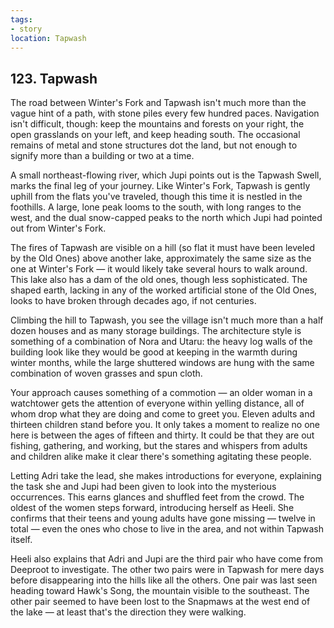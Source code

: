 ```yaml
---
tags:
- story
location: Tapwash
---
```


## 123. Tapwash

The road between Winter's Fork and Tapwash isn't much more than the vague hint of a path, with stone piles every few hundred paces.
Navigation isn't difficult, though: keep the mountains and forests on your right, the open grasslands on your left, and keep heading south.
The occasional remains of metal and stone structures dot the land, but not enough to signify more than a building or two at a time.

A small northeast-flowing river, which Jupi points out is the Tapwash Swell, marks the final leg of your journey.
Like Winter's Fork, Tapwash is gently uphill from the flats you've traveled, though this time it is nestled in the foothills.
A large, lone peak looms to the south, with long ranges to the west, and the dual snow-capped peaks to the north which Jupi had pointed out from Winter's Fork.

The fires of Tapwash are visible on a hill (so flat it must have been leveled by the Old Ones) above another lake, approximately the same size as the one at Winter's Fork — it would likely take several hours to walk around.
This lake also has a dam of the old ones, though less sophisticated.
The shaped earth, lacking in any of the worked artificial stone of the Old Ones, looks to have broken through decades ago, if not centuries.

Climbing the hill to Tapwash, you see the village isn't much more than a half dozen houses and as many storage buildings.
The architecture style is something of a combination of Nora and Utaru: the heavy log walls of the building look like they would be good at keeping in the warmth during winter months, while the large shuttered windows are hung with the same combination of woven grasses and spun cloth.

Your approach causes something of a commotion — an older woman in a watchtower gets the attention of everyone within yelling distance, all of whom drop what they are doing and come to greet you.
Eleven adults and thirteen children stand before you.
It only takes a moment to realize no one here is between the ages of fifteen and thirty.
It could be that they are out fishing, gathering, and working, but the stares and whispers from adults and children alike make it clear there's something agitating these people.

Letting Adri take the lead, she makes introductions for everyone, explaining the task she and Jupi had been given to look into the mysterious occurrences.
This earns glances and shuffled feet from the crowd.
The oldest of the women steps forward, introducing herself as Heeli.
She confirms that their teens and young adults have gone missing — twelve in total — even the ones who chose to live in the area, and not within Tapwash itself.

Heeli also explains that Adri and Jupi are the third pair who have come from Deeproot to investigate.
The other two pairs were in Tapwash for mere days before disappearing into the hills like all the others.
One pair was last seen heading toward Hawk's Song, the mountain visible to the southeast.
The other pair seemed to have been lost to the Snapmaws at the west end of the lake — at least that's the direction they were walking.

